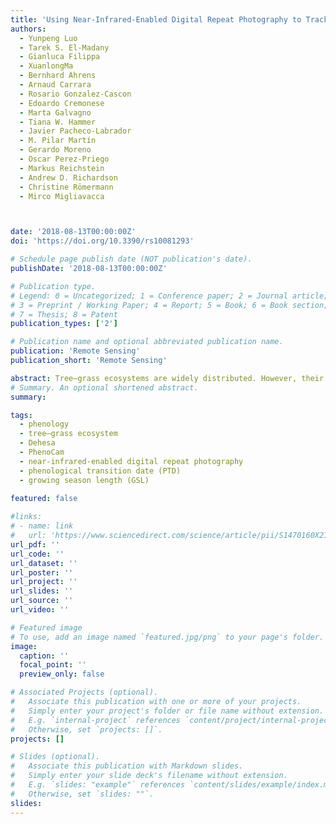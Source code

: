 ```yaml
---
title: 'Using Near-Infrared-Enabled Digital Repeat Photography to Track Structural and Physiological Phenology in Mediterranean Tree–Grass Ecosystems'
authors:
  - Yunpeng Luo 
  - Tarek S. El-Madany
  - Gianluca Filippa 
  - XuanlongMa
  - Bernhard Ahrens
  - Arnaud Carrara
  - Rosario Gonzalez-Cascon 
  - Edoardo Cremonese 
  - Marta Galvagno
  - Tiana W. Hammer
  - Javier Pacheco-Labrador
  - M. Pilar Martín 
  - Gerardo Moreno
  - Oscar Perez-Priego
  - Markus Reichstein
  - Andrew D. Richardson
  - Christine Römermann
  - Mirco Migliavacca 



date: '2018-08-13T00:00:00Z'
doi: 'https://doi.org/10.3390/rs10081293'

# Schedule page publish date (NOT publication's date).
publishDate: '2018-08-13T00:00:00Z'

# Publication type.
# Legend: 0 = Uncategorized; 1 = Conference paper; 2 = Journal article;
# 3 = Preprint / Working Paper; 4 = Report; 5 = Book; 6 = Book section;
# 7 = Thesis; 8 = Patent
publication_types: ['2']

# Publication name and optional abbreviated publication name.
publication: 'Remote Sensing'
publication_short: 'Remote Sensing'

abstract: Tree–grass ecosystems are widely distributed. However, their phenology has not yet been fully characterized. The technique of repeated digital photographs for plant phenology monitoring (hereafter referred as PhenoCam) provide opportunities for long-term monitoring of plant phenology, and extracting phenological transition dates (PTDs, e.g., start of the growing season). Here, we aim to evaluate the utility of near-infrared-enabled PhenoCam for monitoring the phenology of structure (i.e., greenness) and physiology (i.e., gross primary productivity—GPP) at four tree–grass Mediterranean sites. We computed four vegetation indexes (VIs) from PhenoCams:(1) green chromatic coordinates (GCC), (2) normalized difference vegetation index (CamNDVI), (3) near-infrared reflectance of vegetation index (CamNIRv), and (4) ratio vegetation index (CamRVI). GPP is derived from eddy covariance flux tower measurement. Then, we extracted PTDs and their uncertainty from different VIs and GPP. The consistency between structural (VIs) and physiological (GPP) phenology was then evaluated. CamNIRv is best at representing the PTDs of GPP during the Green-up period, while CamNDVI is best during the Dry-down period. Moreover, CamNIRv outperforms the other VIs in tracking growing season length of GPP. In summary, the results show it is promising to track structural and physiology phenology of seasonally dry Mediterranean ecosystem using near-infrared-enabled PhenoCam. We suggest using multiple VIs to better represent the variation of GPP.
# Summary. An optional shortened abstract.
summary: 

tags:
  - phenology
  - tree–grass ecosystem
  - Dehesa
  - PhenoCam
  - near-infrared-enabled digital repeat photography
  - phenological transition date (PTD)
  - growing season length (GSL)
  
featured: false

#links:
# - name: link
#   url: 'https://www.sciencedirect.com/science/article/pii/S1470160X21006658'
url_pdf: ''
url_code: ''
url_dataset: ''
url_poster: ''
url_project: ''
url_slides: ''
url_source: ''
url_video: ''

# Featured image
# To use, add an image named `featured.jpg/png` to your page's folder.
image:
  caption: ''
  focal_point: ''
  preview_only: false

# Associated Projects (optional).
#   Associate this publication with one or more of your projects.
#   Simply enter your project's folder or file name without extension.
#   E.g. `internal-project` references `content/project/internal-project/index.md`.
#   Otherwise, set `projects: []`.
projects: []

# Slides (optional).
#   Associate this publication with Markdown slides.
#   Simply enter your slide deck's filename without extension.
#   E.g. `slides: "example"` references `content/slides/example/index.md`.
#   Otherwise, set `slides: ""`.
slides:
---
```


